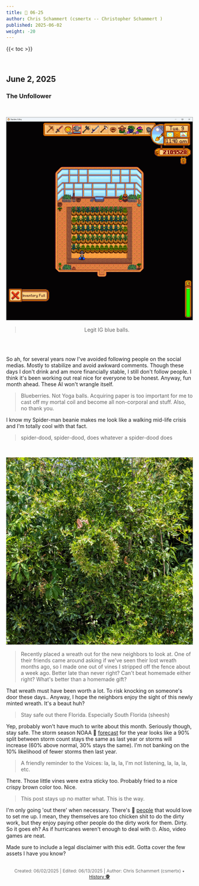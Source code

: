 ```yaml
---
title: 📁 06-25
author: Chris Schammert (csmertx -- Christopher Schammert )
published: 2025-06-02
weight: -20
---
```


<!-- The content of this website was written by Christopher Schammert aka Chris Schammert -->

<!--more-->

{{< toc >}}

<br />

## June 2, 2025
### The Unfollower

<br />
<div style="text-align: center;">

![Photo](/Blog/daynight/2025/images/Screenshot%202025-05-19%20232336.png "Stardew Valley greenhouse - My character's inventory is full and is standing in between two thigh-high blueberries")

> Legit IG blue balls.

<br />

</div><br />

So ah, for several years now I've avoided following people on the social medias. Mostly to stabilize and avoid awkward comments. Though these days I don't drink and am more financially stable, I still don't follow people. I think it's been working out real nice for everyone to be honest. Anyway, fun month ahead. These AI won't wrangle itself.

> Blueberries. Not Yoga balls. Acquiring paper is too important for me to cast off my mortal coil and become all non-corporal and stuff. Also, no thank you.

I know my Spider-man beanie makes me look like a walking mid-life crisis and I'm totally cool with that fact.

> spider-dood, spider-dood, does whatever a spider-dood does

<br />

![Photo](/Blog/daynight/2025/images/PXL_20250525_165224565.NIGHT~2.jpg "Stardew Valley greenhouse - My character's inventory is full and is standing in between two thigh-high blueberries")

> Recently placed a wreath out for the new neighbors to look at. One of their friends came around asking if we've seen their lost wreath months ago, so I made one out of vines I stripped off the fence about a week ago. Better late than never right? Can't beat homemade either right? What's better than a homemade gift?

That wreath must have been worth a lot. To risk knocking on someone's door these days.. Anyway, I hope the neighbors enjoy the sight of this newly minted wreath. It's a beaut huh?

> Stay safe out there Florida. Especially South Florida (sheesh)

Yep, probably won't have much to write about this month. Seriously though, stay safe. The storm season NOAA 🔗 [forecast](https://www.youtube.com/watch?v=bNGtqwdXtpA "YouTube | CNN - National Hurricane Center warns this is the chance of an above-normal season") for the year looks like a 90% split between storm count stays the same as last year or storms will increase (60% above normal, 30% stays the same). I'm not banking on the 10% likelihood of fewer storms then last year.

> A friendly reminder to the Voices: la, la, la, I'm not listening, la, la, la, etc.

There. Those little vines were extra sticky too. Probably fried to a nice crispy brown color too. Nice.

> This post stays up no matter what. This is the way.

I'm only going 'out there' when necessary. There's 🔗 [people](/Blog/daynight/2024/0524#chris-schammert "Csmertx.com | Day & Night Blog \ 2024 \ 05/24 \ Chris Schammert") that would love to set me up. I mean, they themselves are too chicken shit to do the dirty work, but they enjoy paying other people do the dirty work for them. Dirty. So it goes eh? As if hurricanes weren't enough to deal with 🙄. Also, video games are neat.

Made sure to include a legal disclaimer with this edit. Gotta cover the few assets I have you know?

<br />

<div style="text-align: center; font-size:12px; color:dimgray">
    Created: 06/02/2025 | Edited: 06/13/2025 | Author: Chris Schammert (csmertx) • 
    <a href="https://github.com/csmertx/csmertx.github.io/commits/main/content/Blog/daynight/2025/0625.md"
       title="Github.com | csmertx \ csmertx.github.io \ commits \ main \ content \ Blog \ Day & Night \ 2025 \ 06-2025">
       History 🕵️
    </a>
</div>